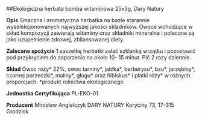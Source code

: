 ##Ekologiczna herbata bomba witaminowa 25x3g, Dary Natury

**Opis** Smaczna i aromatyczna herbatka na bazie starannie wyselekcjonowanych najwyższej jakości składników. Owoce wchodzące w skład kompozycji zawierają witaminy oraz składniki mineralne i polecane są jako uzupełnienie zdrowej, zbilansowanej diety.

**Zalecane spożycie** 1 saszetkę herbatki zalać szklanką wrzątku i pozostawić pod przykryciem do zaparzenia na około 10- 15 minut. Pić 2 razy dziennie.

**Skład** Owoc róży\* 22%, owoc tarniny\*, jabłka\*, berberysu\*, bzu\*, jarzębiny\*, czarnej porzeczki\*, maliny\*, głogu\* oraz hibiskus\* i płatki róży\* w różnych proporcjach. 
*produkt rolnictwa ekologicznego

**Jednostka Certyfikująca** PL-EKO-01

**Producent** Mirosław Angielczyk DARY NATURY
Koryciny 73, 17-315 Grodzisk
